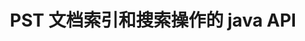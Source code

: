 ---
############################# Static ############################
layout: "auto-gen-gist"
draft: false
path: "zh/search/java/document/pst"
otherformats: PDF DOC DOT DOCX DOCM DOTX DOTM TXT ODT OTT RTF XLS XLT XLSX XLSM XLSB XLTX XLTM XLA XLAM ODS OTS CSV TSV XML PPT PPS POT PPTX PPTM POTX POTM PPSX PPSM PST EML EMLX MSG ONE ZIP XHTML MHTML MD CHM EPUB  FB2 

############################# Head ############################
head_title: "在 Java 应用程序中添加文档索引和搜索操作"
head_description: "GroupDocs.Search Java API 支持 PDF DOC、DOCX、RTF、XLSX、CSV、PPTX、EML、MSG 等文档格式的文档索引和搜索操作。"

############################# Header ############################
title: "PST 文档索引和搜索操作的 java API"
description: "GroupDocs.Search Java API 允许开发人员将强大的文档搜索和索引操作集成到他们的应用程序中。 它支持 PDF DOC、DOCX、RTF、XLSX、CSV、PPTX MSG、EML 等文件格式。"

######################### Download Button #######################
button:
    enable: true

############################# About ############################
about:
    enable: true
    title: "如何在 Java APP 中添加文档索引和搜索操作"
    content: |
       数据和信息量与日俱增。因此，以最小的成本和努力及时检索正确的信息非常重要。该网页将提供有关用户如何开发高效文档搜索功能并将其添加到其业务应用程序的信息。 .目的是快速准确地查找和显示与用户查询相关的信息。 GroupDocs.Search for Java 是非常高效且易于使用的 Java API，可帮助软件开发人员在自己的应用程序中操作基本到高级的文本搜索操作，而无需安装任何第三方软件。 Java API 提供了一些与搜索相关的有用功能，例如将多个索引合并为一个公共索引、对不同键盘布局的搜索查询识别、形态学 Word Form 支持等。它支持简单、布尔、正则表达式（Regex）、模糊、区分大小写搜索、同义词、同音字、通配符、对象类型搜索、设置数据范围等类型的查询，快速优雅地搜索出信息。

############################# content ############################
steps:
    enable: true
    block:
    - title_left: "通过 Java 创建新的搜索索引或加载现有索引"
      content_left: |
       GroupDocs.Search Java 使软件开发人员能够生成新的搜索索引或在他们自己的 Java 应用程序中加载现有的搜索索引。 下面的 Java 代码示例显示了创建新索引以及仅使用几行 Java 代码加载现有索引。

      title_right: "通过 Java 创建新的或加载现有的搜索索引"
      content_right: |
         * 首先您需要指定索引文件夹的路径
         * 创建 [Index](https://apireference.groupdocs.com/search/java/com.groupdocs.search/Index#Index(java.lang.String)) 类的实例
         * 以上将在内存或磁盘上创建索引，也可以加载现有索引。
       
      gisthash: "02615fe51a919acdc5363d46c181dc7f"
      gistfile: "create_or_load_search_index.java"

    - title_left: "通过 Java 同步 PST 文档索引"
      content_left: |
       GroupDocs.Search Java API 帮助软件程序员在他们自己的 Java 应用程序中只用几行代码就可以同步索引文档。 下面的 Java 代码示例演示了如何轻松地同步执行文档索引。 

      title_right: "将 PST 文档添加到同步搜索索引"
      content_right: |
        * 首先您需要指定索引文件夹的路径
        * 指定包含要搜索的文档的文件夹的路径
        * 创建 [Index(indexFolder)](https://apireference.groupdocs.com/search/java/com.groupdocs.search/Index#Index(java.lang.String)) 类的实例
        * 以上将在内存或磁盘上创建索引或打开现有索引。
        * 从指定文件夹同步索引文档
     
      gisthash: "7079bf3c06128a69b842150d080e5e0b"
      gistfile: "Add_files_synchronously_to_indexing.java"
      
    - title_left: "通过 Java 执行异步文档索引"
      content_left: |
        GroupDocs.Search Java API 允许软件专业人员在他们自己的 Java 应用程序中执行异步文档索引。 下面的 java 代码演示了开发人员如何只用几行 java 代码就可以异步索引文档。

      title_right: "异步添加 PST 文档到搜索索引"
      content_right: |
        * 首先您需要指定索引文件夹的路径
        * 指定包含要搜索的文档的文件夹的路径
        * 创建 [Index(indexFolder)](https://apireference.groupdocs.com/search/java/com.groupdocs.search/Index#Index(java.lang.String)) 类的实例
        * 订阅活动
        * 需要编写代码指示操作完成
        * 设置异步索引的标志
        * 从指定文件夹异步索引文档
     
      gisthash: "7079bf3c06128a69b842150d080e5e0b"
      gistfile: "Add_files_asynchronously_to_indexing.java"

    - title_left: "如何在 Java 应用程序中突出显示搜索结果"
      content_left: |
       GroupDocs.Search Java API 允许开发人员解释搜索结果并列出找到的文档以及单词和短语。 也可以突出显示 PST 文档的文本。 下面的 Java 代码示例演示了如何仅用几行代码列出找到的文档并突出显示搜索结果。

      title_right: "通过 Java 突出显示搜索结果"
      content_right: |
        * 在索引中执行搜索
        * 搜索成功后，打印结果
        * 遍历文档并显示找到的文档
        * 突出显示文本中的出现
        * 生成带有突出显示的搜索结果的输出 HTML 格式文档
     
      gisthash: "cc88d485f007d6da0d943043c8e13a52"
      gistfile: "how_to_highlight_search_result.java"

    - title_left: "系统要求"
      content_left: |
       所有主要平台和操作系统都支持 GroupDocs.Search for Java。 如需完整的系统要求指南，请在执行以下代码之前访问 [系统要求](https://docs.groupdocs.com/search/java/system-requirements/)，请确保您已安装以下先决条件 系统：
         * 操作系统：Microsoft Windows、Linux、MacOS
         * Java 版本支持：J2SE 7.0 (1.7)、J2SE 8.0 (1.8) 或以上
         * 获取最新版本的 GroupDocs.Search for Java APIs from GroupDocs [Repository](https://repository.groupdocs.com/repo/com/groupdocs/groupdocs-search/)
        
      title_right: "为什么使用 GroupDocs.Search"
      content_right: |
        * 在内存和磁盘上创建搜索索引。
        * 从文件、流或结构索引的能力。
        *受密码保护的文档索引支持。
        * 支持合并多个索引。
        * 在搜索索引期间过滤文档。
        * 搜索期间的拼写检查支持。
        * 完全支持混合字符
        * 将不同类型的搜索组合到一个搜索查询中。
        * 简单的单词和正则表达式搜索支持
        * 完全支持搜索查询中的别名替换。

demos:
    enable: true
        

more_formats:
    enable: true


back_to_top:
    enable: true
---